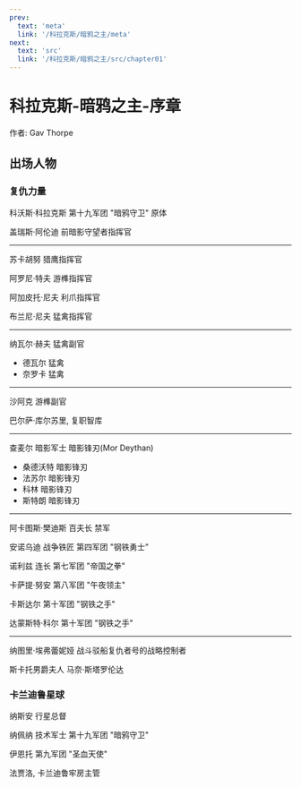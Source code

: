 ```yaml
---
prev:
  text: 'meta'
  link: '/科拉克斯/暗鸦之主/meta'
next:
  text: 'src'
  link: '/科拉克斯/暗鸦之主/src/chapter01'
---
```


# 科拉克斯-暗鸦之主-序章

作者: Gav Thorpe

## 出场人物

### 复仇力量

科沃斯·科拉克斯 第十九军团 "暗鸦守卫" 原体

盖瑞斯·阿伦迪 前暗影守望者指挥官

--------

苏卡胡努 猎鹰指挥官

阿罗尼·特夫 游榫指挥官

阿加皮托·尼夫 利爪指挥官

布兰尼·尼夫 猛禽指挥官

--------

纳瓦尔·赫夫 猛禽副官
  + 德瓦尔 猛禽
  + 奈罗卡 猛禽

--------

沙阿克 游榫副官

巴尔萨·库尔苏里, 复职智库

--------

查麦尔 暗影军士 暗影锋刃(Mor Deythan)
  + 桑德沃特 暗影锋刃
  + 法苏尔 暗影锋刃
  + 科林 暗影锋刃
  + 斯特朗 暗影锋刃

--------

阿卡图斯·樊迪斯 百夫长 禁军

安诺乌迪 战争铁匠 第四军团 "钢铁勇士"

诺利兹 连长 第七军团 "帝国之拳"

卡萨提·努安 第八军团 "午夜领主"

卡斯达尔 第十军团 "钢铁之手"

达蒙斯特·科尔 第十军团 "钢铁之手"

--------

纳图里·埃弗蕾妮娅 战斗驳船复仇者号的战略控制者

斯卡托男爵夫人 马奈·斯塔罗伦达

### 卡兰迪鲁星球

纳斯安 行星总督

纳佩纳 技术军士 第十九军团 "暗鸦守卫"

伊恩托 第九军团 "圣血天使"

法贾洛, 卡兰迪鲁牢房主管
